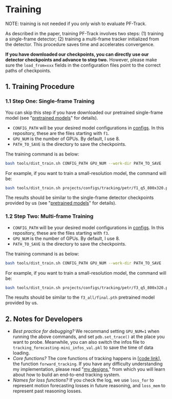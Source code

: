 # Training

NOTE: training is not needed if you only wish to evaluate PF-Track.

As described in the paper, training PF-Track involves two steps: (1) training a single-frame detector; (2) training a multi-frame tracker initialized from the detector. This procedure saves time and accelerates convergence.

**If you have downloaded our checkpoints, you can directly use our detector checkpoints and advance to step two.** However, please make sure the `load_from=xxx` fields in the configuration files point to the correct paths of checkpoints.

## 1. Training Procedure

### 1.1 Step One: Single-frame Training

You can skip this step if you have downloaded our pretrained single-frame model (see "[pretrained models](./pretrained.md)" for details).

* `CONFIG_PATH` will be your desired model configurations in [configs](./projects/configs/). In this repository, these are the files starting with `f1`.
* `GPU_NUM` is the number of GPUs. By default, I use 8.
* `PATH_TO_SAVE` is the directory to save the checkpoints.

The training command is as below:
```bash
bash tools/dist_train.sh CONFIG_PATH GPU_NUM --work-dir PATH_TO_SAVE
```

For example, if you want to train a small-resolution model, the command will be:
```bash
bash tools/dist_train.sh projects/configs/tracking/petr/f1_q5_800x320.py 8 --work-dir work_dirs/f1_pf_track/ 
```

The results should be similar to the single-frame detector checkpoints provided by us (see "[pretrained models](./pretrained.md)" for details).

### 1.2 Step Two: Multi-frame Training

* `CONFIG_PATH` will be your desired model configurations in [configs](./projects/configs/). In this repository, these are the files starting with `f3`.
* `GPU_NUM` is the number of GPUs. By default, I use 8.
* `PATH_TO_SAVE` is the directory to save the checkpoints.

The training command is as below:
```bash
bash tools/dist_train.sh CONFIG_PATH GPU_NUM --work-dir PATH_TO_SAVE
```

For example, if you want to train a small-resolution model, the command will be:
```bash
bash tools/dist_train.sh projects/configs/tracking/petr/f3_q5_800x320.py 8 --work-dir work_dirs/f3_pf_track/ 
```

The results should be similar to the `f3_all/final.pth` pretrained model provided by us.

## 2. Notes for Developers

* *Best practice for debugging?* We recommand setting `GPU_NUM=1` when running the above commands, and set `pdb.set_trace()` at the place you want to probe. Meanwhile, you can also switch the infos file to `tracking_forecasting-mini_infos_val.pkl` to save the time of data loading.
* *Core functions?* The core functions of tracking happens in [[code link](../projects/tracking_plugin/models/trackers/tracker.py)], the function `forward_tracking`. If you have any difficulty understanding my implementation, please read "[my designs](./designs.md)," from which you will learn about how to build an end-to-end tracking system.
* *Names for loss functions?* If you check the log, we use `loss_for` to represent motion forecasting losses in future reasoning, and `loss_mem` to represent past reasoning losses.